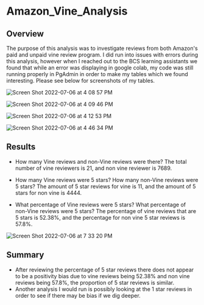 # Amazon_Vine_Analysis
## Overview
The purpose of this analysis was to investigate reviews from both Amazon's paid and unpaid vine review program. I did run into issues with errors during this analysis, however when I reached out to the BCS learning assistants we found that while an error was displaying in google colab, my code was still running properly in PgAdmin in order to make my tables which we found interesting. Please see below for screenshots of my tables.


![Screen Shot 2022-07-06 at 4 08 57 PM](https://user-images.githubusercontent.com/98988407/177679721-c702c812-5d17-4812-82ce-4800faa752a9.png)

![Screen Shot 2022-07-06 at 4 09 46 PM](https://user-images.githubusercontent.com/98988407/177679743-da40495d-ce12-4122-a153-8fa12f11b9b0.png)

![Screen Shot 2022-07-06 at 4 12 53 PM](https://user-images.githubusercontent.com/98988407/177679758-1d96765f-ffa4-49b2-9779-6ba584ab83e2.png)

![Screen Shot 2022-07-06 at 4 46 34 PM](https://user-images.githubusercontent.com/98988407/177679844-86fb4584-86dc-484b-9ac1-23567f533fb8.png)


## Results
* How many Vine reviews and non-Vine reviews were there?
The total number of vine reviewers is 21, and non vine reviewer is 7689.

* How many Vine reviews were 5 stars? How many non-Vine reviews were 5 stars? 
The amount of 5 star reviews for vine is 11, and the amount of 5 stars for non vine is 4444.

* What percentage of Vine reviews were 5 stars? What percentage of non-Vine reviews were 5 stars?
The percentage of vine reviews that are 5 stars is 52.38%, and the percentage for non vine 5 star reviews is 57.8%.

![Screen Shot 2022-07-06 at 7 33 20 PM](https://user-images.githubusercontent.com/98988407/177678623-33b0be4b-4f95-4041-aa48-4797cbc87f5b.png)

## Summary
* After reviewing the percentage of 5 star reviews there does not appear to be a positivity bias due to vine reviews being 52.38% and non vine reviews being 57.8%, the proportion of 5 star reviews is similar. 
* Another analysis I would run is possibly looking at the 1 star reviews in order to see if there may be bias if we dig deeper.
